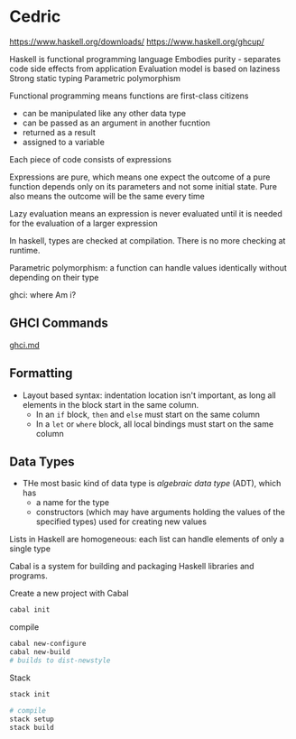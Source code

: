 # Cedric

https://www.haskell.org/downloads/
https://www.haskell.org/ghcup/

Haskell is functional programming language
Embodies purity - separates code side effects from application
Evaluation model is based on laziness
Strong static typing
Parametric polymorphism

Functional programming means functions are first-class citizens
* can be manipulated like any other data type
* can be passed as an argument in another fucntion
* returned as a result
* assigned to a variable

Each piece of code consists of expressions

Expressions are pure, which means one expect the outcome of a pure function depends only on its parameters and not some initial state.
Pure also means the outcome will be the same every time

Lazy evaluation means an expression  is never evaluated until it is needed for the evaluation of a larger expression

In haskell, types are checked at compilation. There is no more checking at runtime.

Parametric polymorphism: a function can handle values identically without depending on their type

ghci: where Am i? 

## GHCI Commands

[ghci.md](https://github.com/herereadthis/cedric/blob/main/docs/ghci.md)


## Formatting

* Layout based syntax: indentation location isn't important, as long all elements in the block start in the same column.
  * In an `if` block, `then` and `else` must start on the same column
  * In a `let` or `where` block, all local bindings must start on the same column


## Data Types

* THe most basic kind of data type is *algebraic data type* (ADT), which has
  * a name for the type
  * constructors (which may have arguments holding the values of the specified types) used for creating new values


Lists in Haskell are homogeneous: each list can handle elements of only a single type

Cabal is a system for building and packaging Haskell libraries and programs.

Create a new project with Cabal

```bash
cabal init
```

compile

```bash
cabal new-configure
cabal new-build
# builds to dist-newstyle
```

Stack

```bash
stack init

# compile
stack setup
stack build
```